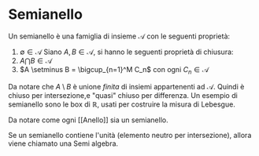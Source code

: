 # Semianello
Un semianello è una famiglia di insieme $\mathcal{A}$  con le seguenti proprietà:
1. $\emptyset \in \mathcal{A}$
Siano $A,B \in \mathcal{A}$, si hanno le seguenti proprietà di chiusura:
2. $A \bigcap B \in \mathcal{A}$
3. $A \setminus B = \bigcup_{n=1}^M C_n$ con ogni $C_n \in \mathcal{A}$ 

Da notare che $A\setminus B$ è unione _finita_ di insiemi appartenenti ad $\mathcal{A}$.
Quindi è chiuso per intersezione,e "quasi" chiuso per differenza. Un esempio di semianello sono le box di $\mathbb{R}$, usati per costruire la misura di Lebesgue.

Da notare come ogni  [[Anello]] sia un semianello.

Se un semianello contiene l'unità (elemento neutro per intersezione), allora viene chiamato una Semi algebra.